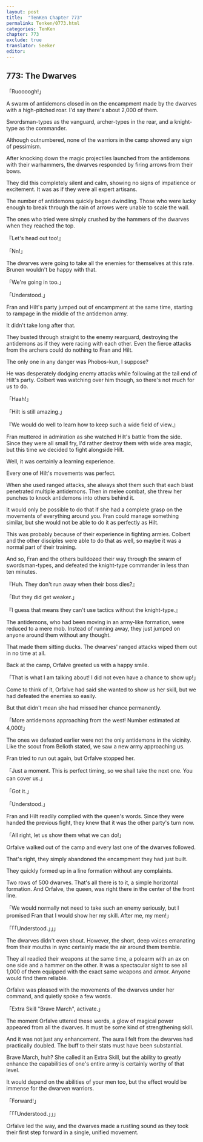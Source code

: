 ```yaml
---
layout: post
title:  "TenKen Chapter 773"
permalink: Tenken/0773.html
categories: TenKen
chapter: 773
exclude: true
translator: Seeker
editor: 
---
```

<h2>773: The Dwarves</h2>

「Ruoooogh!」

A swarm of antidemons closed in on the encampment made by the dwarves with a high-pitched roar. I'd say there's about 2,000 of them.

Swordsman-types as the vanguard, archer-types in the rear, and a knight-type as the commander.

Although outnumbered, none of the warriors in the camp showed any sign of pessimism.

After knocking down the magic projectiles launched from the antidemons with their warhammers, the dwarves responded by firing arrows from their bows.

They did this completely silent and calm, showing no signs of impatience or excitement. It was as if they were all expert artisans.

The number of antidemons quickly began dwindling. Those who were lucky enough to break through the rain of arrows were unable to scale the wall.

The ones who tried were simply crushed by the hammers of the dwarves when they reached the top.

『Let's head out too!』

「Nn!」

The dwarves were going to take all the enemies for themselves at this rate. Brunen wouldn't be happy with that.

「We're going in too.」

「Understood.」

Fran and Hilt's party jumped out of encampment at the same time, starting to rampage in the middle of the antidemon army.

It didn't take long after that.

They busted through straight to the enemy rearguard, destroying the antidemons as if they were racing with each other. Even the fierce attacks from the archers could do nothing to Fran and Hilt.

The only one in any danger was Phobos-kun, I suppose?

He was desperately dodging enemy attacks while following at the tail end of Hilt's party. Colbert was watching over him though, so there's not much for us to do.

「Haah!」

「Hilt is still amazing.」

『We would do well to learn how to keep such a wide field of view.』

Fran muttered in admiration as she watched Hilt's battle from the side. Since they were all small fry, I'd rather destroy them with wide area magic, but this time we decided to fight alongside Hilt.

Well, it was certainly a learning experience.

Every one of Hilt's movements was perfect.

When she used ranged attacks, she always shot them such that each blast penetrated multiple antidemons. Then in melee combat, she threw her punches to knock antidemons into others behind it.

It would only be possible to do that if she had a complete grasp on the movements of everything around you. Fran could manage something similar, but she would not be able to do it as perfectly as Hilt.

This was probably because of their experience in fighting armies. Colbert and the other disciples were able to do that as well, so maybe it was a normal part of their training.

And so, Fran and the others bulldozed their way through the swarm of swordsman-types, and defeated the knight-type commander in less than ten minutes.

『Huh. They don't run away when their boss dies?』

「But they did get weaker.」

『I guess that means they can't use tactics without the knight-type.』

The antidemons, who had been moving in an army-like formation, were reduced to a mere mob. Instead of running away, they just jumped on anyone around them without any thought.

That made them sitting ducks. The dwarves' ranged attacks wiped them out in no time at all.

Back at the camp, Orfalve greeted us with a happy smile.

「That is what I am talking about! I did not even have a chance to show up!」

Come to think of it, Orfalve had said she wanted to show us her skill, but we had defeated the enemies so easily.

But that didn't mean she had missed her chance permanently.

「More antidemons approaching from the west! Number estimated at 4,000!」

The ones we defeated earlier were not the only antidemons in the vicinity. Like the scout from Belioth stated, we saw a new army approaching us.

Fran tried to run out again, but Orfalve stopped her.

「Just a moment. This is perfect timing, so we shall take the next one. You can cover us.」

「Got it.」

「Understood.」

Fran and Hilt readily complied with the queen's words. Since they were handed the previous fight, they knew that it was the other party's turn now.

「All right, let us show them what we can do!」

Orfalve walked out of the camp and every last one of the dwarves followed.

That's right, they simply abandoned the encampment they had just built.

They quickly formed up in a line formation without any complaints.

Two rows of 500 dwarves. That's all there is to it, a simple horizontal formation. And Orfalve, the queen, was right there in the center of the front line.

「We would normally not need to take such an enemy seriously, but I promised Fran that I would show her my skill. After me, my men!」

「「「Understood.」」」

The dwarves didn't even shout. However, the short, deep voices emanating from their mouths in sync certainly made the air around them tremble.

They all readied their weapons at the same time, a polearm with an ax on one side and a hammer on the other. It was a spectacular sight to see all 1,000 of them equipped with the exact same weapons and armor. Anyone would find them reliable.

Orfalve was pleased with the movements of the dwarves under her command, and quietly spoke a few words.

「Extra Skill "Brave March", activate.」

The moment Orfalve uttered these words, a glow of magical power appeared from all the dwarves. It must be some kind of strengthening skill.

And it was not just any enhancement. The aura I felt from the dwarves had practically doubled. The buff to their stats must have been substantial.

Brave March, huh? She called it an Extra Skill, but the ability to greatly enhance the capabilities of one's entire army is certainly worthy of that level.

It would depend on the abilities of your men too, but the effect would be immense for the dwarven warriors.

「Forward!」

「「「Understood.」」」

Orfalve led the way, and the dwarves made a rustling sound as they took their first step forward in a single, unified movement.



